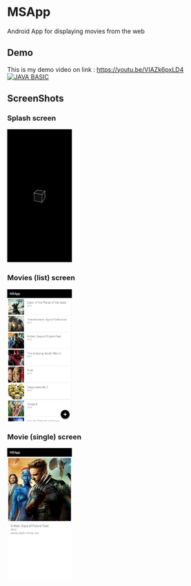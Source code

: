 # MSApp

Android App for displaying movies from the web


## Demo
This is my demo video on link : https://youtu.be/VIAZk6pxLD4
[![JAVA BASIC](https://img.youtube.com/vi/VIAZk6pxLD4/0.jpg)](https://youtu.be/VIAZk6pxLD4)

## ScreenShots

### Splash screen
<img src ="https://github.com/Yuda4/MSApp/blob/master/screenshots/1.jpeg" width="150"> 

### Movies (list) screen
<img src ="https://github.com/Yuda4/MSApp/blob/master/screenshots/2.jpeg" width="150"> 

### Movie (single) screen
<img src ="https://github.com/Yuda4/MSApp/blob/master/screenshots/3.jpeg" width="150">
